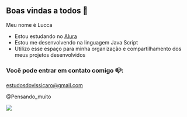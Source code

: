 ## Boas vindas a todos 🤙

Meu nome é Lucca

- Estou estudando no [Alura](https://www.alura.com.br)
- Estou me desenvolvendo na linguagem Java Script
- Utilizo esse espaço para minha organização e compartilhamento dos meus projetos desenvolvidos

### Você pode entrar em contato comigo 📪:

 estudosdovissicaro@gmail.com

 @Pensando_muito

![](https://media1.tenor.com/m/VwzInr5EDMMAAAAd/fadsfantasy.gif)
